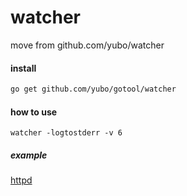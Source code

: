 # watcher
move from github.com/yubo/watcher

#### install
```sh
go get github.com/yubo/gotool/watcher
```


#### how to use

```
watcher -logtostderr -v 6
```

##### example

[httpd](../httpd/)
